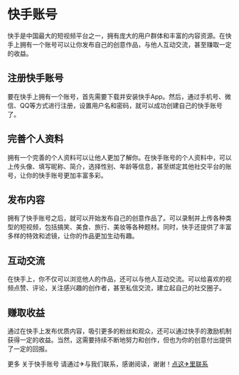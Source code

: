 # 快手账号

快手是中国最大的短视频平台之一，拥有庞大的用户群体和丰富的内容资源。在快手上拥有一个账号可以让你发布自己的创意作品，与他人互动交流，甚至赚取一定的收益。

## 注册快手账号

要在快手上拥有一个账号，首先需要下载并安装快手App。然后，通过手机号、微信、QQ等方式进行注册，设置用户名和密码，就可以成功创建自己的快手账号了。

## 完善个人资料

拥有一个完善的个人资料可以让他人更加了解你。在快手账号的个人资料中，可以上传头像、填写昵称、简介，选择性别、年龄等信息，甚至绑定其他社交平台的账号，让你的快手账号更加丰富多彩。

## 发布内容

拥有了快手账号之后，就可以开始发布自己的创意作品了。可以录制并上传各种类型的短视频，包括搞笑、美食、旅行、美妆等各种题材。同时，快手还提供了丰富多样的特效和滤镜，让你的作品更加生动有趣。

## 互动交流

在快手上，你不仅可以浏览他人的作品，还可以与他人互动交流。可以给喜欢的视频点赞、评论，关注感兴趣的创作者，甚至私信交流，建立起自己的社交圈子。

## 赚取收益

通过在快手上发布优质内容，吸引更多的粉丝和观众，还可以通过快手的激励机制获得一定的收益。当然，这需要持续不断地努力和创作，但也为你的创意付出提供了一定的回报。

更多 关于快手账号 请通过✈与我们联系，感谢阅读，谢谢！[点这✈里联系](https://sms.k02.cc)
